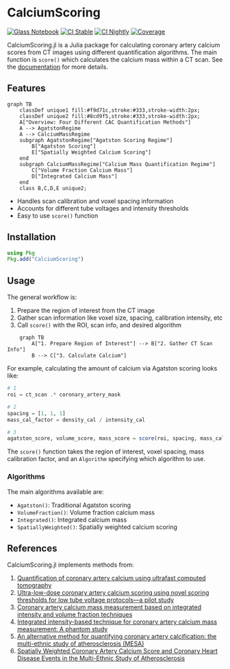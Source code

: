 # CalciumScoring

[![Glass Notebook](https://img.shields.io/badge/Docs-Glass%20Notebook-aquamarine.svg)](https://glassnotebook.io/r/zn0Xr-A1cYegYHSDJzSyO/index.jl)
[![CI Stable](https://github.com/Dale-Black/CalciumScoring.jl/actions/workflows/CI.yml/badge.svg?branch=master)](https://github.com/Dale-Black/CalciumScoring.jl/actions/workflows/CI.yml)
[![CI Nightly](https://github.com/Dale-Black/CalciumScoring.jl/actions/workflows/Nightly.yml/badge.svg?branch=master)](https://github.com/Dale-Black/CalciumScoring.jl/actions/workflows/Nightly.yml)
[![Coverage](https://codecov.io/gh/Dale-Black/CalciumScoring.jl/branch/master/graph/badge.svg)](https://codecov.io/gh/Dale-Black/CalciumScoring.jl)

CalciumScoring.jl is a Julia package for calculating coronary artery calcium scores from CT images using different quantification algorithms. The main function is `score()` which calculates the calcium mass within a CT scan. See the [documentation](https://glassnotebook.io/r/7uus7O8aIcLsGebjQFqxU/docs/(00)%20Getting%20Started.jl) for more details.

## Features
```mermaid
graph TB
    classDef unique1 fill:#f9d71c,stroke:#333,stroke-width:2px;
    classDef unique2 fill:#8cd9f5,stroke:#333,stroke-width:2px;
    A["Overview: Four Different CAC Quantification Methods"]
    A --> AgatstonRegime
    A --> CalciumMassRegime
    subgraph AgatstonRegime["Agatston Scoring Regime"]
        B["Agatston Scoring"]
        E["Spatially Weighted Calcium Scoring"]
    end
    subgraph CalciumMassRegime["Calcium Mass Quantification Regime"]
        C["Volume Fraction Calcium Mass"]
        D["Integrated Calcium Mass"]
    end
    class B,C,D,E unique2;
```
- Handles scan calibration and voxel spacing information
- Accounts for different tube voltages and intensity thresholds
- Easy to use `score()` function

## Installation

```julia
using Pkg
Pkg.add("CalciumScoring")
```

## Usage

The general workflow is:

1. Prepare the region of interest from the CT image
2. Gather scan information like voxel size, spacing, calibration intensity, etc
3. Call `score()` with the ROI, scan info, and desired algorithm

```mermaid
    graph TB
        A["1. Prepare Region of Interest"] --> B["2. Gather CT Scan Info"]
        B --> C["3. Calculate Calcium"]
```
        
For example, calculating the amount of calcium via Agatston scoring looks like:
```julia
# 1
roi = ct_scan .* coronary_artery_mask

# 2
spacing = [1, 1, 1]
mass_cal_factor = density_cal / intensity_cal

# 3
agatston_score, volume_score, mass_score = score(roi, spacing, mass_cal_factor, Agatston())
```

The `score()` function takes the region of interest, voxel spacing, mass calibration factor, and an `Algorithm` specifying which algorithm to use.

### Algorithms
The main algorithms available are:
- `Agatston()`: Traditional Agatston scoring
- `VolumeFraction()`: Volume fraction calcium mass
- `Integrated()`: Integrated calcium mass
- `SpatiallyWeighted()`: Spatially weighted calcium scoring

## References
CalciumScoring.jl implements methods from:
1. [Quantification of coronary artery calcium using ultrafast computed tomography](https://doi.org/10.1016/0735-1097(90)90282-t)
2. [Ultra-low-dose coronary artery calcium scoring using novel scoring thresholds for low tube voltage protocols—a pilot study ](https://doi.org/10.1093/ehjci/jey019)
3. [Coronary artery calcium mass measurement based on integrated intensity and volume fraction techniques](https://doi.org/10.1117/1.JMI.10.4.043502)
4. [Integrated intensity-based technique for coronary artery calcium mass measurement: A phantom study](https://doi.org/10.1002/mp.16326)
5. [An alternative method for quantifying coronary artery calcification: the multi-ethnic study of atherosclerosis (MESA)](https://doi.org/10.1186/1471-2342-12-14)
6. [Spatially Weighted Coronary Artery Calcium Score and Coronary Heart Disease Events in the Multi-Ethnic Study of Atherosclerosis](https://doi.org/10.1161/CIRCIMAGING.120.011981)
